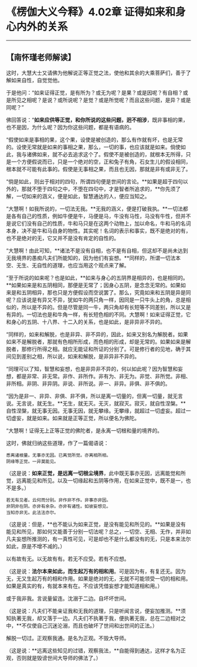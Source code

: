 # 《楞伽大义今释》4.02章 证得如来和身心内外的关系

------

## 【南怀瑾老师解读】

这时，大慧大士又请佛为他解说正等正觉之法，使他和其余的大乘菩萨们，善于了解如来自性，自觉觉他。

于是他问：“如来证得正觉，是有所为？或无为呢？是果？或是因呢？有自相？或是所见之相呢？是说？或所说呢？是觉？或是所觉呢？而且这些问题，是异？或是同呢？”

佛回答说：“**如来应供等正觉，和你所说的这些问题，迥不相涉**，既非事相的果，也不是因，为什么呢？因为你这些问题，都是有语病的。

“假使如来是事相的果，这个果，设使是被创造的，那么有作就有坏，也是无常的。设使无常就是如来的事相之果，那么，一切的事，也应该就是如来。倘使如此，我与诸佛如来，就不必去追求这个了。假使不是被创造的，就根本无所得，只是一个方便假说而已，只是一个绝对的空，正和兔子有角，石女生儿的假设相同，根本就不可能有此事的。假使是无事相之果，而且也无因，那就是非有或非无了。

“倘是如此，则出于相对的四句，所谓四句便是世间的言论。**如果是超于四句以外的，那就不堕于四句之中，不堕在四句中，才是智者所追求的，**你先须了解，一切如来的涵义，便是如此，智慧通达的人，便应当知之。

“大慧啊！如我所说的，一切法无我。**无我的涵义，便是打破我执。**一切法都是各有自己的性质，例如牛便是牛，马便是马，牛没有马性，马没有牛性，但并不是说它们没有自己的性质，牛和马只是在这两个动物上，加以命名，牛和马的名词本身，决不是牛和马自身的物性。其实呢！名词的表示和事实，既不是绝对的有，也不是绝对的无，它又并不是没有肯定的自性的。

“大慧啊！由此可知，**诸法不是没有自相，也不是有自相，但这却不是尚未达到无我境界的愚痴凡夫们所能知的，因为他们有妄想。**同样的，所谓一切法本空、无生、无自性的道理，也应当用这个观点来了解。

“至于所说的如来呢？也是如此，**如来与身心的五阴界是相异的，也是相同的。**如果如来是和五阴相同，那便是无常了；因身心五阴，是念念无常的。如果如来是和五阴相异，那也只是方便假设而空说罢了。那么，究竟如来和五阴是异是同呢？应该说是有异又不异，犹如牛的两只角一样，因同是一只牛头上的角，总是相似的，所以是不异的。但是尽管是同一牛，两只角却有长短等不同差别，所以又是有异的。一切法也是和牛角一样，有长短色相的不同。大慧啊！如来证得正觉，它和身心的五阴、十八界、十二入的关系，也是如此，是非异非不异的。

“同样的，如来和解脱，也是非异、非不异的，因此，如来又别名为解脱者。如果如来不是解脱者，那就有色相所形成，而色相的形成，却是无常的。如果如来是解脱者，那修行所得之相。就应无能证和所证的分别了。可是修行者的见地，确于其间见到差别之相，所以说，如来和解脱，是非异非不异的。

“同理可以了知，智慧和妄想，也是非异非不异的，何以如此呢？因为智慧和妄想，都是非常、非无常。非作、非所作。非有为、非无为。非觉、非所觉。非相、非所相。非阴、非异阴。非说、非所说。非一、非异。非俱、非不俱的。

“因为是非一、非异、非俱、非不俱，所以是离一切量的，但离一切量，就无言说。无言说，就无生。**无生，就无灭。无灭，就寂灭。寂灭，就自性涅槃。**自性涅槃，就无事无因。无事无因，就无攀缘。无攀缘，就超过一切虚妄。超过一切虚妄，就是如来。如来就是正等正觉，所以便名为佛陀。

“大慧啊！证得无上正等正觉的佛陀者，是永离一切根和量的境界的。

这时，佛就归纳这些道理，作了一篇偈语说：

```
悉离诸根量。无事亦无因。已离觉所觉。亦离相所相。
阴缘等正觉。一异莫能见。
```

（这是说：**如来正觉，是远离一切根尘境界**，此中既无事亦无因，远离能觉和所觉，远离能见和所见。以及一切缘起和五阴等作用，在如来正觉中，既不是一，也不是多。）

```
若无有见者。云何而分别。非作非不作。非事亦非因。
非阴非在阴。亦非有余杂。亦非有诸性。如彼妄想见。
当知亦非无。此法法亦尔。  
```

（这是说：但是，**也不能认为如来正觉，是没有能见和所见的。**如果是没有能见和所见，那如何又能善于分别一切法呢？总之，一切空、无相、无作，并非如凡夫妄想所推测的，有一真性可见，可是却也不是什么都没有的无，只是本来法尔如此，原是不增不减的。）

 以有故有无。以无故有有。若无不应受。若有不应想。 

（这是说：**法尔本来如此，而生起万有的相和用**。可是因为有，有复还无。因为无，无又生起万有的相和作用。如果是绝对的无，无就不可能领受一切的相和用。如果是真实的有，有就本来有在。不应该凭借妄想才能知道相和用。）

 或于我非我。言说量留连。沈溺于二边。自坏坏世间。

（这是说：凡夫们不能亲证我和无我的道理，只是听闻言说，便妄加推测。**须知执著无我，却又落于一边。凡夫们不执著于我，便执著无我，总在二边相对之中，**不仅使自己沉迷沦溺，而且也破坏了世间和出世间的正法。）

 解脱一切过。正观察我通。是名为正观。不毁大导师。

（这是说：**远离这些知见的过错，观察我法，**自能得到通达，这样才名为正观，否则就是毁谤世间大导师的佛法了。）

